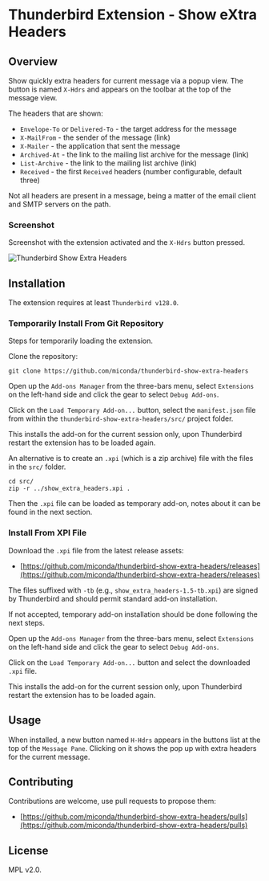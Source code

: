 # Thunderbird Extension - Show  eXtra Headers

## Overview

Show quickly extra headers for current message via a popup view. The button
is named `X-Hdrs` and appears on the toolbar at the top of the message view.

The headers that are shown:

* `Envelope-To` or `Delivered-To` - the target address for the message
* `X-MailFrom` - the sender of the message (link)
* `X-Mailer` - the application that sent the message
* `Archived-At` - the link to the mailing list archive for the message (link)
* `List-Archive` - the link to the mailing list archive (link)
* `Received` - the first `Received` headers (number configurable, default three)

Not all headers are present in a message, being a matter of the email client
and SMTP servers on the path.

### Screenshot

Screenshot with the extension activated and the `X-Hdrs` button pressed.

![Thunderbird Show Extra Headers](https://github.com/user-attachments/assets/6aac6046-b0da-44f8-8dec-a65ce12e39d5)

## Installation

The extension requires at least `Thunderbird v128.0`.

### Temporarily Install From Git Repository

Steps for temporarily loading the extension.

Clone the repository:

``` text
git clone https://github.com/miconda/thunderbird-show-extra-headers
```

Open up the `Add-ons Manager` from the three-bars menu, select `Extensions`
on the left-hand side and click the gear to select `Debug Add-ons`.

Click on the `Load Temporary Add-on...` button, select the `manifest.json` file
from within the `thunderbird-show-extra-headers/src/` project folder.

This installs the add-on for the current session only, upon Thunderbird restart
the extension has to be loaded again.

An alternative is to create an `.xpi` (which is a zip archive) file with the files
in the `src/` folder.

```
cd src/
zip -r ../show_extra_headers.xpi .
```

Then the `.xpi` file can be loaded as temporary add-on, notes about it can be found
in the next section.

### Install From XPI File

Download the `.xpi` file from the latest release assets:

* [https://github.com/miconda/thunderbird-show-extra-headers/releases](https://github.com/miconda/thunderbird-show-extra-headers/releases)

The files suffixed with `-tb` (e.g., `show_extra_headers-1.5-tb.xpi`) are signed
by Thunderbird and should permit standard add-on installation.

If not accepted, temporary add-on installation should be done following the
next steps.

Open up the `Add-ons Manager` from the three-bars menu, select `Extensions`
on the left-hand side and click the gear to select `Debug Add-ons`.

Click on the `Load Temporary Add-on...` button and select the downloaded `.xpi`
file.

This installs the add-on for the current session only, upon Thunderbird restart
the extension has to be loaded again.

## Usage

When installed, a new button named `H-Hdrs` appears in the buttons list at the
top of the `Message Pane`. Clicking on it shows the pop up  with extra headers
for the current message.

## Contributing

Contributions are welcome, use pull requests to propose them:

* [https://github.com/miconda/thunderbird-show-extra-headers/pulls](https://github.com/miconda/thunderbird-show-extra-headers/pulls)

## License

MPL v2.0.

